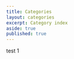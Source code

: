 ```yaml
---
title: Categories
layout: categories
excerpt: Category index
aside: true
published: true
---
```

test 1